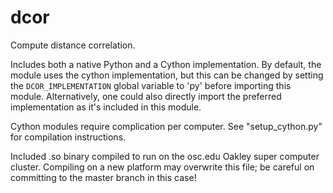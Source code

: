dcor
====

Compute distance correlation.

Includes both a native Python and a Cython implementation. By default,
the module uses the cython implementation, but this can be changed by
setting the `DCOR_IMPLEMENTATION` global variable to 'py' before
importing this module. Alternatively, one could also directly import
the preferred implementation as it's included in this module.

Cython modules require complication per computer. See
"setup_cython.py" for compilation instructions.

Included .so binary compiled to run on the osc.edu Oakley super
computer cluster. Compiling on a new platform may overwrite this file;
be careful on committing to the master branch in this case!

